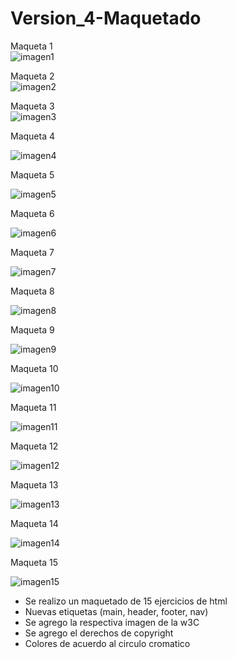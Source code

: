 # Version_4-Maquetado

Maqueta 1                                                                                                          
![imagen1](https://user-images.githubusercontent.com/110691915/185778633-b0660883-b1f4-4f63-84c7-c22c2edb559e.jpg) 

Maqueta 2    
![imagen2](https://user-images.githubusercontent.com/110691915/185778649-5354564b-1da0-4183-865d-d98b97645112.jpg)

Maqueta 3      
![imagen3](https://user-images.githubusercontent.com/110691915/185778668-53dc238c-697a-43d9-a2a3-2c247eb35f86.jpg)

Maqueta 4

![imagen4](https://user-images.githubusercontent.com/110691915/185779019-a7fc14bf-b2a7-485e-a0fe-6e604206414c.jpg)

Maqueta 5

![imagen5](https://user-images.githubusercontent.com/110691915/185779032-0612eb48-2a3c-4583-a3ab-653d0f101218.jpg)


Maqueta 6

![imagen6](https://user-images.githubusercontent.com/110691915/185779086-d0576e0f-4b9e-44eb-88ed-03ea63e36312.jpg)


Maqueta 7

![imagen7](https://user-images.githubusercontent.com/110691915/185779093-fb909a7c-e659-48dc-a803-1cfbc4e26a72.jpg)

Maqueta 8

![imagen8](https://user-images.githubusercontent.com/110691915/185779121-fe21e5cc-29b9-4dfe-a0b4-c3a8d3126738.jpg)


Maqueta 9

![imagen9](https://user-images.githubusercontent.com/110691915/185779138-2049ad13-5076-428e-a4d8-22b238ea55c3.jpg)


Maqueta 10 

![imagen10](https://user-images.githubusercontent.com/110691915/185779399-d1220d5d-38bc-4107-a0dd-28ee47b8f33b.jpg)


Maqueta 11 

![imagen11](https://user-images.githubusercontent.com/110691915/185779407-05ca9c55-4590-4f05-a96a-943e4c1127ba.jpg)


Maqueta 12 

![imagen12](https://user-images.githubusercontent.com/110691915/185779408-125ada4d-393f-4032-ae8f-bb5fa0a617bc.jpg)


Maqueta 13 

![imagen13](https://user-images.githubusercontent.com/110691915/185779419-60573fa7-e059-444e-bde8-91f9bd4633a0.jpg)


Maqueta 14 

![imagen14](https://user-images.githubusercontent.com/110691915/185779427-9e66e60c-2929-41fe-8211-8dd23ee0186f.jpg)

Maqueta 15 

![imagen15](https://user-images.githubusercontent.com/110691915/185779433-4098ed97-f4f0-4df1-b6d4-9dc9e2ad0ec6.jpg)






- Se realizo un maquetado de 15 ejercicios de html 
- Nuevas etiquetas (main, header, footer, nav)
- Se agrego la respectiva imagen de la w3C
- Se agrego el derechos de copyright
- Colores de acuerdo al circulo cromatico
